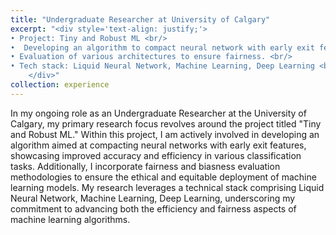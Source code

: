 ```yaml
---
title: "Undergraduate Researcher at University of Calgary"
excerpt: "<div style='text-align: justify;'>
• Project: Tiny and Robust ML <br/>
•  Developing an algorithm to compact neural network with early exit features demonstrating enhanced accuracy and efficiency in classification tasks. <br/>
• Evaluation of various architectures to ensure fairness. <br/>
• Tech stack: Liquid Neural Network, Machine Learning, Deep Learning <br/>
    </div>"
collection: experience
---
```



In my ongoing role as an Undergraduate Researcher at the University of Calgary,  my primary research focus revolves around the project titled "Tiny and Robust ML." Within this project, I am actively involved in developing an algorithm aimed at compacting neural networks with early exit features, showcasing improved accuracy and efficiency in various classification tasks. Additionally, I incorporate fairness and biasness evaluation methodologies to ensure the ethical and equitable deployment of machine learning models. My research leverages a technical stack comprising Liquid Neural Network, Machine Learning, Deep Learning, underscoring my commitment to advancing both the efficiency and fairness aspects of machine learning algorithms.


